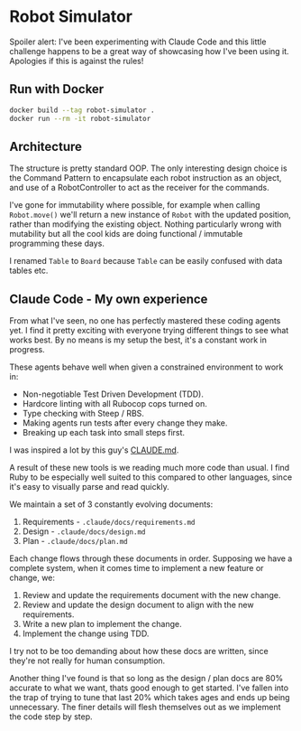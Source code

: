 # Robot Simulator

Spoiler alert: I've been experimenting with Claude Code and this little challenge happens to be a great way of showcasing how I've been using it. Apologies if this is against the rules!

## Run with Docker

```bash
docker build --tag robot-simulator .
docker run --rm -it robot-simulator
```

## Architecture

The structure is pretty standard OOP. The only interesting design choice is the Command Pattern to encapsulate each robot instruction as an object, and use of a RobotController to act as the receiver for the commands.

I've gone for immutability where possible, for example when calling `Robot.move()` we'll return a new instance of `Robot` with the updated position, rather than modifying the existing object. Nothing particularly wrong with mutability but all the cool kids are doing functional / immutable programming these days.

I renamed `Table` to `Board` because `Table` can be easily confused with data tables etc.

## Claude Code - My own experience

From what I've seen, no one has perfectly mastered these coding agents yet. I find it pretty exciting with everyone trying different things to see what works best. By no means is my setup the best, it's a constant work in progress.

These agents behave well when given a constrained environment to work in:

- Non-negotiable Test Driven Development (TDD).
- Hardcore linting with all Rubocop cops turned on.
- Type checking with Steep / RBS.
- Making agents run tests after every change they make.
- Breaking up each task into small steps first.

I was inspired a lot by this guy's [CLAUDE.md](https://github.com/citypaul/.dotfiles/blob/main/claude/.claude/CLAUDE.md).

A result of these new tools is we reading much more code than usual. I find Ruby to be especially well suited to this compared to other languages, since it's easy to visually parse and read quickly.

We maintain a set of 3 constantly evolving documents:

1. Requirements - `.claude/docs/requirements.md`
2. Design - `.claude/docs/design.md`
3. Plan - `.claude/docs/plan.md`

Each change flows through these documents in order. Supposing we have a complete system, when it comes time to implement a new feature or change, we:

1. Review and update the requirements document with the new change.
2. Review and update the design document to align with the new requirements.
3. Write a new plan to implement the change.
4. Implement the change using TDD.

I try not to be too demanding about how these docs are written, since they're not really for human consumption.

Another thing I've found is that so long as the design / plan docs are 80% accurate to what we want, thats good enough to get started. I've fallen into the trap of trying to tune that last 20% which takes ages and ends up being unnecessary. The finer details will flesh themselves out as we implement the code step by step.
